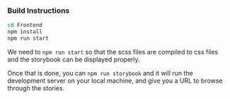 ### Build Instructions

```sh
cd Frontend
npm install
npm run start
```

We need to `npm run start` so that the scss files are compiled to css files and the storybook can be displayed properly.

Once that is done, you can `npm run storybook` and it will run the development server on your local machine, and give you a URL to browse through the stories.